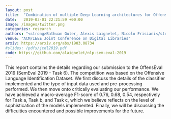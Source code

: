 ```yaml
---
layout: post
title:  "Combination of multiple Deep Learning architectures for Offensive Language Detection in Tweets"
date:   2019-03-01 22:21:59 +00:00
image: /images/twitter.png
categories: research
authors: "<strong>Bathuan Guler, Alexis Laignelet, Nicolo Frisiani</strong>"
venue: "ACM/IEEE Joint Conference on Digital Libraries"
arxiv: https://arxiv.org/abs/1903.08734
#slides: /pdfs/jcdl2019.pdf
code: https://github.com/alaignelet/nlp-sem-eval-2019
---
```

This report contains the details regarding our submission to the OffensEval 2019 (SemEval 2019 - Task 6). The competition was based on the Offensive Language Identification Dataset. We first discuss the details of the classifier implemented and the type of input data used and pre-processing performed. We then move onto critically evaluating our performance. We have achieved a macro-average F1-score of 0.76, 0.68, 0.54, respectively for Task a, Task b, and Task c, which we believe reflects on the level of sophistication of the models implemented. Finally, we will be discussing the difficulties encountered and possible improvements for the future.
